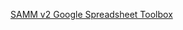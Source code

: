 [SAMM v2 Google Spreadsheet Toolbox](https://docs.google.com/spreadsheets/d/1lVOQ15lLoEko27pGvmW9rP8c859H6SWG0MxGH5opNBg/edit?usp=sharing)

